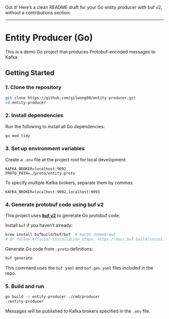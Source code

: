 Got it! Here’s a clean README draft for your Go entity producer with buf v2, without a contributions section:

---

# Entity Producer (Go)

This is a demo Go project that produces Protobuf-encoded messages to Kafka.

## Getting Started

### 1. Clone the repository

```bash
git clone https://github.com/gilwong00/entity-producer.git
cd entity-producer
```

### 2. Install dependencies

Run the following to install all Go dependencies:

```bash
go mod tidy
```

### 3. Set up environment variables

Create a `.env` file at the project root for local development:

```env
KAFKA_BROKER=localhost:9092
PROTO_PATH=./proto/entity.proto
```

To specify multiple Kafka brokers, separate them by commas:

```env
KAFKA_BROKER=localhost:9092,localhost:9093
```

### 4. Generate protobuf code using buf v2

This project uses **[buf v2](https://buf.build/)** to generate Go protobuf code.

Install `buf` if you haven’t already:

```bash
brew install bufbuild/buf/buf  # macOS (Homebrew)
# Or follow official installation steps: https://docs.buf.build/installation
```

Generate Go code from `.proto` definitions:

```bash
buf generate
```

This command uses the `buf.yaml` and `buf.gen.yaml` files included in the repo.

### 5. Build and run

```bash
go build -o entity-producer ./cmd/producer
./entity-producer
```

Messages will be published to Kafka brokers specified in the `.env` file.
